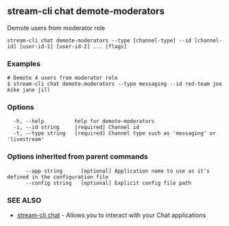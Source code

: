## stream-cli chat demote-moderators

Demote users from moderator role

```
stream-cli chat demote-moderators --type [channel-type] --id [channel-id] [user-id-1] [user-id-2] ... [flags]
```

### Examples

```
# Demote 4 users from moderator role
$ stream-cli chat demote-moderators --type messaging --id red-team joe mike jane jill

```

### Options

```
  -h, --help          help for demote-moderators
  -i, --id string     [required] Channel id
  -t, --type string   [required] Channel type such as 'messaging' or 'livestream'
```

### Options inherited from parent commands

```
      --app string      [optional] Application name to use as it's defined in the configuration file
      --config string   [optional] Explicit config file path
```

### SEE ALSO

* [stream-cli chat](stream-cli_chat.md)	 - Allows you to interact with your Chat applications

